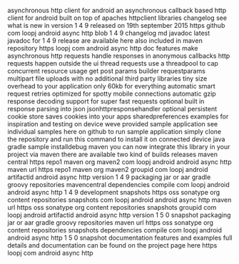 asynchronous http client for android an asynchronous callback based http client for android built on top of apaches httpclient libraries changelog see what is new in version 1 4 9 released on 19th september 2015 https github com loopj android async http blob 1 4 9 changelog md javadoc latest javadoc for 1 4 9 release are available here also included in maven repository https loopj com android async http doc features make asynchronous http requests handle responses in anonymous callbacks http requests happen outside the ui thread requests use a threadpool to cap concurrent resource usage get post params builder requestparams multipart file uploads with no additional third party libraries tiny size overhead to your application only 60kb for everything automatic smart request retries optimized for spotty mobile connections automatic gzip response decoding support for super fast requests optional built in response parsing into json jsonhttpresponsehandler optional persistent cookie store saves cookies into your apps sharedpreferences examples for inspiration and testing on device weve provided sample application see individual samples here on github to run sample application simply clone the repository and run this command to install it on connected device java gradle sample installdebug maven you can now integrate this library in your project via maven there are available two kind of builds releases maven central https repo1 maven org maven2 com loopj android android async http maven url https repo1 maven org maven2 groupid com loopj android artifactid android async http version 1 4 9 packaging jar or aar gradle groovy repositories mavencentral dependencies compile com loopj android android async http 1 4 9 development snapshots https oss sonatype org content repositories snapshots com loopj android android async http maven url https oss sonatype org content repositories snapshots groupid com loopj android artifactid android async http version 1 5 0 snapshot packaging jar or aar gradle groovy repositories maven url https oss sonatype org content repositories snapshots dependencies compile com loopj android android async http 1 5 0 snapshot documentation features and examples full details and documentation can be found on the project page here https loopj com android async http